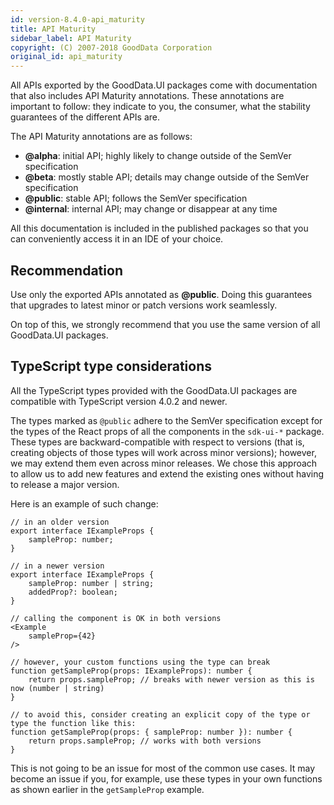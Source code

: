 ```yaml
---
id: version-8.4.0-api_maturity
title: API Maturity
sidebar_label: API Maturity
copyright: (C) 2007-2018 GoodData Corporation
original_id: api_maturity
---
```


All APIs exported by the GoodData.UI packages come with documentation that also includes API Maturity annotations. These
annotations are important to follow: they indicate to you, the consumer, what the stability guarantees of the different
APIs are.

The API Maturity annotations are as follows:

-  **@alpha**: initial API; highly likely to change outside of the SemVer specification
-  **@beta**: mostly stable API; details may change outside of the SemVer specification
-  **@public**: stable API; follows the SemVer specification
-  **@internal**: internal API; may change or disappear at any time

All this documentation is included in the published packages so that you can conveniently access it in an IDE of your choice.

## Recommendation

Use only the exported APIs annotated as **@public**. Doing this guarantees that upgrades to latest minor
or patch versions work seamlessly.

On top of this, we strongly recommend that you use the same version of all GoodData.UI packages.

## TypeScript type considerations

All the TypeScript types provided with the GoodData.UI packages are compatible with TypeScript version 4.0.2 and newer.

The types marked as `@public` adhere to the SemVer specification except for the types of the React props of all the components
in the `sdk-ui-*` package. These types are backward-compatible with respect to versions (that is, creating objects of those types will work across minor versions); however, we may extend them even across minor releases. We chose this approach to allow us to add new features and extend the existing ones without having to release a major version.

Here is an example of such change:

```tsx
// in an older version
export interface IExampleProps {
    sampleProp: number;
}

// in a newer version
export interface IExampleProps {
    sampleProp: number | string;
    addedProp?: boolean;
}

// calling the component is OK in both versions
<Example
    sampleProp={42}
/>

// however, your custom functions using the type can break
function getSampleProp(props: IExampleProps): number {
    return props.sampleProp; // breaks with newer version as this is now (number | string)
}

// to avoid this, consider creating an explicit copy of the type or type the function like this:
function getSampleProp(props: { sampleProp: number }): number {
    return props.sampleProp; // works with both versions
}

```

This is not going to be an issue for most of the common use cases. It may become an issue if you, for example, use these types in your own functions as shown earlier in the `getSampleProp` example.

